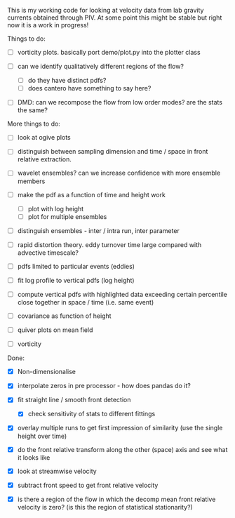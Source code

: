 This is my working code for looking at velocity data from lab gravity currents
obtained through PIV. At some point this might be stable but right now it is a
work in progress!

Things to do:

- [ ] vorticity plots. basically port demo/plot.py into the plotter
  class

- [ ] can we identify qualitatively different regions of the flow?
    - [ ] do they have distinct pdfs?
    - [ ] does cantero have something to say here?

- [ ] DMD: can we recompose the flow from low order modes? are the
  stats the same?


More things to do:

- [ ] look at ogive plots

- [ ] distinguish between sampling dimension and time / space in
  front relative extraction.

- [ ] wavelet ensembles? can we increase confidence with more
  ensemble members

- [ ] make the pdf as a function of time and height work
    - [ ] plot with log height
    - [ ] plot for multiple ensembles

- [ ] distinguish ensembles - inter / intra run, inter parameter

- [ ] rapid distortion theory. eddy turnover time large compared
  with advective timescale?

- [ ] pdfs limited to particular events (eddies)

- [ ] fit log profile to vertical pdfs (log height)

- [ ] compute vertical pdfs with highlighted data exceeding certain
  percentile close together in space / time (i.e. same event)

- [ ] covariance as function of height

- [ ] quiver plots on mean field

- [ ] vorticity

Done:

- [x] Non-dimensionalise

- [x] interpolate zeros in pre processor - how does pandas do it?

- [x] fit straight line / smooth front detection
    - [x] check sensitivity of stats to different fittings

- [x] overlay multiple runs to get first impression of similarity
  (use the single height over time)

- [x] do the front relative transform along the other (space) axis
  and see what it looks like

- [x] look at streamwise velocity
- [x] subtract front speed to get front relative velocity
- [x] is there a region of the flow in which the decomp mean front
  relative velocity is zero? (is this the region of statistical
  stationarity?)

